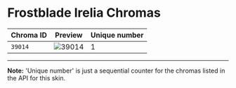 # Frostblade Irelia Chromas

| Chroma ID | Preview | Unique number |
|---|---|---|
| `39014` | ![39014](https://raw.communitydragon.org/latest/plugins/rcp-be-lol-game-data/global/default/v1/champion-chroma-images/39/39014.png) | 1 |

---

**Note:** 'Unique number' is just a sequential counter for the chromas listed in the API for this skin.